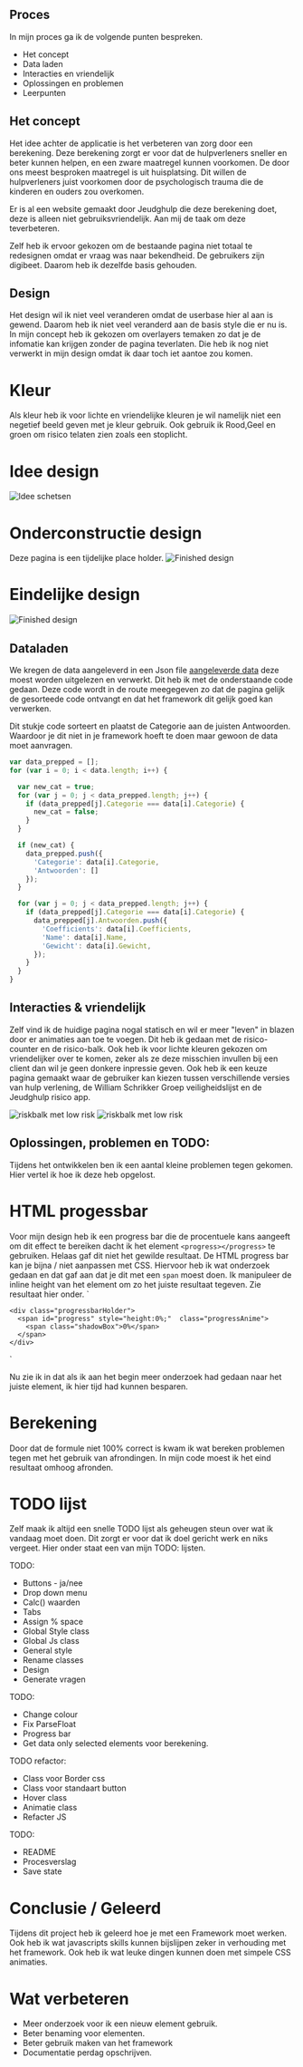 ## Proces

In mijn proces ga ik de volgende punten bespreken.

-   Het concept
-   Data laden
-   Interacties en vriendelijk
-   Oplossingen en problemen
-   Leerpunten

## Het concept

Het idee achter de applicatie is het verbeteren van zorg door een berekening.
Deze berekening zorgt er voor dat de hulpverleners sneller en beter kunnen helpen, en een zware maatregel kunnen voorkomen.
De door ons meest besproken maatregel is uit huisplatsing. Dit willen de hulpverleners juist voorkomen door de psychologisch trauma die de kinderen en ouders zou overkomen.

Er is al een website gemaakt door Jeudghulp die deze berekening doet, deze is alleen niet gebruiksvriendelijk.
Aan mij de taak om deze teverbeteren.

Zelf heb ik ervoor gekozen om de bestaande pagina niet totaal te redesignen omdat er vraag was naar bekendheid. De gebruikers zijn digibeet. Daarom heb ik dezelfde basis gehouden.

## Design

Het design wil ik niet veel veranderen omdat de userbase hier al aan is gewend.
Daarom heb ik niet veel veranderd aan de basis style die er nu is.
In mijn concept heb ik gekozen om overlayers temaken zo dat je de infomatie kan krijgen zonder de pagina teverlaten.
Die heb ik nog niet verwerkt in mijn design omdat ik daar toch iet aantoe zou komen.
# Kleur
Als kleur heb ik voor lichte en vriendelijke kleuren je wil namelijk niet een negetief beeld geven met je kleur gebruik.
Ook gebruik ik Rood,Geel en groen om risico telaten zien zoals een stoplicht.
# Idee design
![Idee schetsen](https://github.com/MartijnReeuwijk/techtrack/blob/master/public/assets/images/collage.jpg)
# Onderconstructie  design
Deze pagina is een tijdelijke place holder.
![Finished design](https://github.com/MartijnReeuwijk/techtrack/blob/master/public/assets/images/Artboard-2.jpg)
# Eindelijke design
![Finished design](https://github.com/MartijnReeuwijk/techtrack/blob/master/public/assets/images/Artboard-1.jpg)


## Dataladen

We kregen de data aangeleverd in een Json file [aangeleverde data](https://github.com/MartijnReeuwijk/techtrack/blob/master/public/assets/json/data.json) deze moest worden uitgelezen en verwerkt. Dit heb ik met de onderstaande code gedaan.
Deze code wordt in de route meegegeven zo dat de pagina gelijk de gesorteede code ontvangt en dat het framework dit gelijk goed kan verwerken.

Dit stukje code sorteert en plaatst de Categorie aan de juisten Antwoorden. Waardoor je dit niet in je framework hoeft te doen maar gewoon de data moet aanvragen.

```js
var data_prepped = [];
for (var i = 0; i < data.length; i++) {

  var new_cat = true;
  for (var j = 0; j < data_prepped.length; j++) {
    if (data_prepped[j].Categorie === data[i].Categorie) {
      new_cat = false;
    }
  }

  if (new_cat) {
    data_prepped.push({
      'Categorie': data[i].Categorie,
      'Antwoorden': []
    });
  }

  for (var j = 0; j < data_prepped.length; j++) {
    if (data_prepped[j].Categorie === data[i].Categorie) {
      data_prepped[j].Antwoorden.push({
        'Coefficients': data[i].Coefficients,
        'Name': data[i].Name,
        'Gewicht': data[i].Gewicht,
      });
    }
  }
}
```

## Interacties & vriendelijk

Zelf vind ik de huidige pagina nogal statisch en wil er meer "leven" in blazen door er animaties aan toe te voegen.
Dit heb ik gedaan met de risico-counter en de risico-balk. Ook heb ik voor lichte kleuren gekozen om vriendelijker over te komen, zeker als ze deze misschien invullen bij een client dan wil je geen donkere inpressie geven.
Ook heb ik een keuze pagina gemaakt waar de gebruiker kan kiezen tussen verschillende versies van hulp verlening, de William Schrikker Groep veiligheidslijst en de Jeudghulp risico app.

![riskbalk met low risk](https://github.com/MartijnReeuwijk/techtrack/blob/master/public/assets/images/risk-balk.png)
![riskbalk met low risk](https://github.com/MartijnReeuwijk/techtrack/blob/master/public/assets/images/risk-bar-rood.png)

## Oplossingen, problemen en TODO:

Tijdens het ontwikkelen ben ik een aantal kleine problemen tegen gekomen. Hier vertel ik hoe ik deze heb opgelost.

# HTML progessbar

Voor mijn design heb ik een progress bar die de procentuele kans aangeeft om dit effect te bereiken dacht ik het element `<progress></progress>` te gebruiken. Helaas gaf dit niet het gewilde resultaat. De HTML progress bar kan je bijna / niet aanpassen met CSS. Hiervoor heb ik wat onderzoek gedaan en dat gaf aan dat je dit met een `span` moest doen. Ik manipuleer de inline height van het element om zo het juiste resultaat tegeven.
Zie resultaat hier onder.
 `   <div class="barHolder">

    <div class="progressbarHolder">
      <span id="progress" style="height:0%;"  class="progressAnime">
        <span class="shadowBox">0%</span>
      </span>
    </div>

  </div>`

Nu zie ik in dat als ik aan het begin meer onderzoek had gedaan naar het juiste element, ik hier tijd had kunnen besparen.

# Berekening

Door dat de formule niet 100% correct is kwam ik wat bereken problemen tegen met het gebruik van afrondingen.
In mijn code moest ik het eind resultaat omhoog afronden. 

# TODO lijst

Zelf maak ik altijd een snelle TODO lijst als geheugen steun over wat ik vandaag moet doen. Dit zorgt er voor dat ik doel gericht werk en niks vergeet. Hier onder staat een van mijn TODO: lijsten.

TODO:

-   Buttons - ja/nee
-   Drop down menu
-   Calc() waarden
-   Tabs
-   Assign % space
-   Global Style class
-   Global Js class
-   General style
-   Rename classes
-   Design
-   Generate vragen

TODO:

-   Change colour
-   Fix ParseFloat
-   Progress bar
-   Get data only selected elements voor berekening.

TODO refactor:

-   Class voor Border css
-   Class voor standaart button
-   Hover class
-   Animatie class
-   Refacter JS

TODO:

-   README
-   Procesverslag
-   Save state

# Conclusie / Geleerd
Tijdens dit project heb ik geleerd hoe je met een Framework moet werken.
Ook heb ik wat javascripts skills kunnen bijslijpen zeker in verhouding met het framework.
Ook heb ik wat leuke dingen kunnen doen met simpele CSS animaties.

# Wat verbeteren
-   Meer onderzoek voor ik een nieuw element gebruik.
-   Beter benaming voor elementen.
-   Beter gebruik maken van het framework
-   Documentatie perdag opschrijven.
